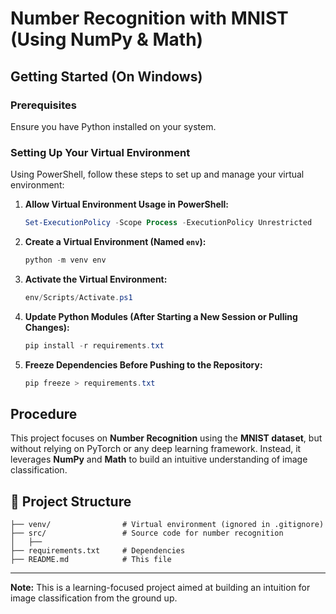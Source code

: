 # Number Recognition with MNIST (Using NumPy & Math)

## Getting Started (On Windows)

### Prerequisites
Ensure you have Python installed on your system.

### Setting Up Your Virtual Environment
Using PowerShell, follow these steps to set up and manage your virtual environment:

1. **Allow Virtual Environment Usage in PowerShell:**
   ```powershell
   Set-ExecutionPolicy -Scope Process -ExecutionPolicy Unrestricted
   ```
2. **Create a Virtual Environment (Named `env`):**
   ```powershell
   python -m venv env
   ```
3. **Activate the Virtual Environment:**
   ```powershell
   env/Scripts/Activate.ps1
   ```
4. **Update Python Modules (After Starting a New Session or Pulling Changes):**
   ```powershell
   pip install -r requirements.txt
   ```
5. **Freeze Dependencies Before Pushing to the Repository:**
   ```powershell
   pip freeze > requirements.txt
   ```

## Procedure
This project focuses on **Number Recognition** using the **MNIST dataset**, but without relying on PyTorch or any deep learning framework. Instead, it leverages **NumPy** and **Math** to build an intuitive understanding of image classification.


## 📂 Project Structure
```
├── venv/                # Virtual environment (ignored in .gitignore)
├── src/                 # Source code for number recognition
│   ├── 
├── requirements.txt     # Dependencies
├── README.md            # This file
```

---
**Note:** This is a learning-focused project aimed at building an intuition for image classification from the ground up.
